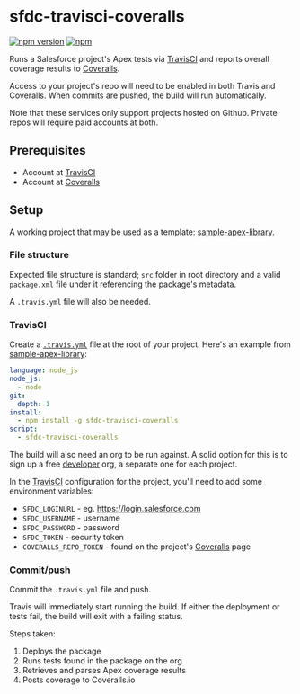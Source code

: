 # sfdc-travisci-coveralls

[![npm version](https://img.shields.io/npm/v/sfdc-travisci-coveralls.svg)][1]
[![npm](https://img.shields.io/npm/dm/sfdc-travisci-coveralls.svg)][1]

Runs a Salesforce project's Apex tests via [TravisCI][] and reports
overall coverage results to [Coveralls][].

Access to your project's repo will need to be enabled in both Travis and Coveralls.
When commits are pushed, the build will run automatically.

Note that these services only support projects hosted on Github. Private repos will
require paid accounts at both.


## Prerequisites

* Account at [TravisCI][]
* Account at [Coveralls][]


## Setup

A working project that may be used as a template: [sample-apex-library][].


### File structure

Expected file structure is standard; `src` folder in root directory and a
valid `package.xml` file under it referencing the package's metadata.

A `.travis.yml` file will also be needed.


### TravisCI

Create a [`.travis.yml`][2] file at the root of your project. Here's an
example from [sample-apex-library][]:

```yaml
language: node_js
node_js:
  - node
git:
  depth: 1
install:
  - npm install -g sfdc-travisci-coveralls
script:
  - sfdc-travisci-coveralls
```

The build will also need an org to be run against. A solid option for this is to
sign up a free [developer][] org, a separate one for each project.

In the [TravisCI][] configuration for the project, you'll need to add some
environment variables:

* `SFDC_LOGINURL` - eg. https://login.salesforce.com
* `SFDC_USERNAME` - username
* `SFDC_PASSWORD` - password
* `SFDC_TOKEN` - security token
* `COVERALLS_REPO_TOKEN` - found on the project's [Coveralls][] page


### Commit/push

Commit the `.travis.yml` file and push.

Travis will immediately start running the build. If either the deployment or tests
fail, the build will exit with a failing status.

Steps taken:
  1. Deploys the package
  2. Runs tests found in the package on the org
  3. Retrieves and parses Apex coverage results
  4. Posts coverage to Coveralls.io

[1]: https://www.npmjs.com/package/sfdc-travisci-coveralls
[2]: https://docs.travis-ci.com/user/languages/javascript-with-nodejs
[TravisCI]: https://travis-ci.org
[Coveralls]: https://coveralls.io
[sample-apex-library]: https://github.com/redteal/sample-apex-library
[developer]: https://developer.salesforce.com/signup
